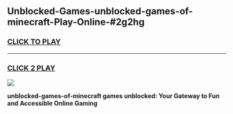 
## Unblocked-Games-unblocked-games-of-minecraft-Play-Online-#2g2hg
<h3>
<a href="https://premium.freeplayer.one?title=unblocked-games-of-minecraft&ref=27F">CLICK TO PLAY</a></h3>
<hr>

<h3>
<a href="https://premium.freeplayer.one?title=unblocked-games-of-minecraft&ref=27F">CLICK 2 PLAY</a>
  
</h3>

<a href="https://premium.freeplayer.one?title=unblocked-games-of-minecraft&ref=27F"><img src="https://clearcache.store/games.png"></a>


**unblocked-games-of-minecraft games unblocked: Your Gateway to Fun and Accessible Online Gaming**
